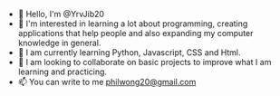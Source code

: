 - 👋 Hello, I'm @YrvJib20 
- 👀 I'm interested in learning a lot about programming, creating applications that help people and also expanding my computer knowledge in general. 
- 🌱 I am currently learning Python, Javascript, CSS and Html. 
- 💞️ I am looking to collaborate on basic projects to improve what I am learning and practicing. 
- 📫 You can write to me philwong20@gmail.com

<!---
YrvJib20/YrvJib20 is a ✨ special ✨ repository because its `README.md` (this file) appears on your GitHub profile.
You can click the Preview link to take a look at your changes.
--->
